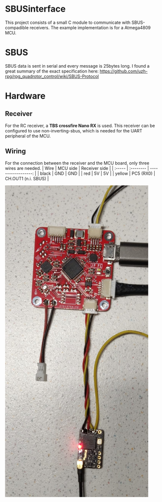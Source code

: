 # SBUSinterface
This project consists of a small C module to communicate with SBUS-compadible receivers. 
The example implementation is for a Atmega4809 MCU.

# SBUS
SBUS data is sent in serial and every message is 25bytes long.
I found a great summary of the exact specification here: https://github.com/uzh-rpg/rpg_quadrotor_control/wiki/SBUS-Protocol 

# Hardware 

## Receiver
For the RC receiver, a **TBS crossfire Nano RX** is used. This receiver
can be configured to use non-inverting-sbus, which is needed for the UART peripheral of the MCU.

## Wiring
For the connection between the receiver and the MCU board, only three wires are needed.
| Wire   | MCU side  |       Receiver side |
| :----- | :-------- | ------------------: |
| black  | GND       |                 GND |
| red    | 5V        |                  5V |
| yellow | PC5 (RX0) | CH.OUT1 (n.i. SBUS) |

![picture](doc/hardware.png)